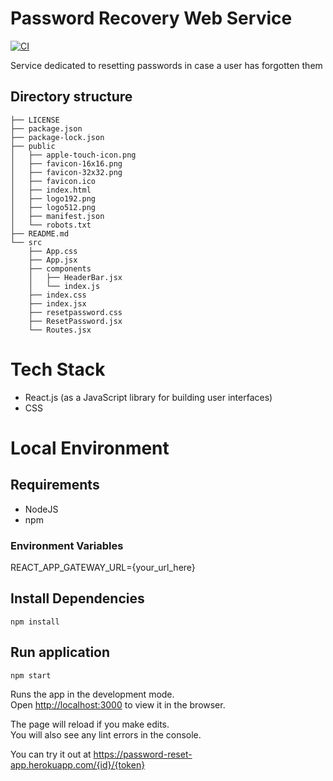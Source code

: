 # Password Recovery Web Service

[![CI](https://github.com/Ubademy-G3/password.reset.web/actions/workflows/default.yml/badge.svg)](https://github.com/Ubademy-G3/password.reset.web/actions/workflows/default.yml)

Service dedicated to resetting passwords in case a user has forgotten them

## Directory structure

```tree
├── LICENSE
├── package.json
├── package-lock.json
├── public
│   ├── apple-touch-icon.png
│   ├── favicon-16x16.png
│   ├── favicon-32x32.png
│   ├── favicon.ico
│   ├── index.html
│   ├── logo192.png
│   ├── logo512.png
│   ├── manifest.json
│   └── robots.txt
├── README.md
└── src
    ├── App.css
    ├── App.jsx
    ├── components
    │   ├── HeaderBar.jsx
    │   └── index.js
    ├── index.css
    ├── index.jsx
    ├── resetpassword.css
    ├── ResetPassword.jsx
    └── Routes.jsx
```

# Tech Stack

* React.js (as a JavaScript library for building user interfaces)
* CSS 

# Local Environment

## Requirements

* NodeJS
* npm

### Environment Variables
REACT_APP_GATEWAY_URL={your_url_here}

## Install Dependencies

`npm install`

## Run application

`npm start`

Runs the app in the development mode.\
Open [http://localhost:3000](http://localhost:3000) to view it in the browser.

The page will reload if you make edits.\
You will also see any lint errors in the console.

You can try it out at <https://password-reset-app.herokuapp.com/{id}/{token}>
